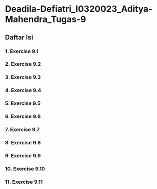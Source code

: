 # Deadila-Defiatri_I0320023_Aditya-Mahendra_Tugas-9

## Daftar Isi

### 1. Exercise 9.1
### 2. Exercise 9.2
### 3. Exercise 9.3
### 4. Exercise 9.4
### 5. Exercise 9.5
### 6. Exercise 9.6
### 7. Exercise 9.7
### 8. Exercise 9.8
### 9. Exercise 9.9
### 10. Exercise 9.10
### 11. Exercise 9.11
